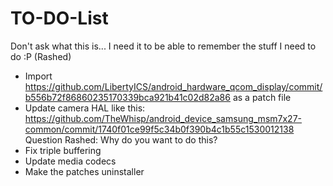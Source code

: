 TO-DO-List
==========

Don't ask what this is... I need it to be able to remember the stuff I need to do :P (Rashed)

* Import https://github.com/LibertyICS/android_hardware_qcom_display/commit/b556b72f86860235170339bca921b41c02d82a86 as a patch file
* Update camera HAL like this: https://github.com/TheWhisp/android_device_samsung_msm7x27-common/commit/1740f01ce99f5c34b0f390b4c1b55c1530012138
  Question Rashed: Why do you want to do this?
* Fix triple buffering
* Update media codecs
* Make the patches uninstaller